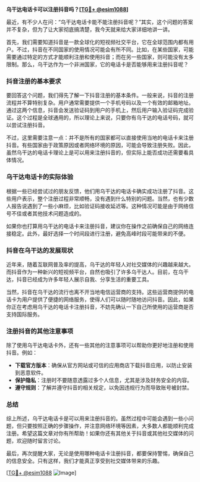 **乌干达电话卡可以注册抖音吗？[[TG💪+ @esim1088](https://t.me/s/esim1088)]**

最近，有不少人在问：“乌干达电话卡能不能注册抖音呢？”其实，这个问题的答案并不复杂，但为了让大家彻底搞清楚，我今天就来给大家详细地讲一讲。

首先，我们需要知道抖音是一款全球化的短视频社交平台，它在全球范围内都有用户。不过，抖音在不同国家的使用情况可能会有所不同。比如，在某些国家，可能需要通过特定的方式才能顺利注册和使用抖音；而在另一些国家，则可能没有太多限制。那么，乌干达作为一个非洲国家，它的电话卡是否能够用来注册抖音呢？

### 抖音注册的基本要求

要回答这个问题，我们得先了解一下抖音注册的基本条件。一般来说，抖音的注册流程并不算特别复杂。用户通常需要提供一个手机号码以及一个有效的邮箱地址。通过这两个信息，抖音会发送验证码到用户的手机上，然后用户输入验证码完成验证。这个过程是全球通用的，所以理论上来说，只要你有乌干达的电话号码，就可以尝试注册抖音。

不过，这里需要注意一点：并不是所有的国家都可以直接使用当地的电话卡来注册抖音。有些国家由于政策原因或者网络环境的原因，可能会导致注册失败。因此，虽然乌干达的电话卡理论上是可以用来注册抖音的，但实际上能否成功还需要看具体情况。

### 乌干达电话卡的实际体验

根据一些已经尝试过的朋友反馈，他们用乌干达的电话卡确实成功注册了抖音。这些用户表示，整个注册过程非常顺畅，没有遇到什么特别的问题。当然，也有少数人报告说遇到了一些小麻烦，比如验证码接收延迟等。这种情况可能是由于网络信号不佳或者其他技术问题造成的。

如果你也打算用乌干达的电话卡来注册抖音，建议你在操作之前确保自己的网络连接稳定。此外，最好选择一个时间段进行注册，避免高峰时段可能带来的不便。

### 抖音在乌干达的发展现状

近年来，随着互联网普及率的提高，乌干达的年轻人对社交媒体的兴趣越来越大。而抖音作为一种新兴的短视频平台，自然也吸引了许多乌干达人。目前，在乌干达，抖音已经成为许多年轻人展示自我、分享生活的重要工具。

当然，抖音在乌干达的流行也离不开当地电信运营商的支持。这些运营商提供的电话卡为用户提供了便捷的网络服务，使得人们可以随时随地访问抖音。因此，如果你正在考虑用乌干达的电话卡注册抖音，不妨先确认一下自己所使用的运营商是否支持国际服务。

### 注册抖音的其他注意事项

除了使用乌干达电话卡外，还有一些其他的注意事项可以帮助你更好地注册和使用抖音。例如：

- **下载官方版本**：确保从官方网站或可信的应用商店下载抖音应用，以防止安装到恶意软件。
- **保护隐私**：注册时不要随意透露过多个人信息，尤其是涉及财务安全的内容。
- **遵守规则**：了解并遵守抖音的相关规定，以免因违规行为而导致账号被封禁。

### 总结

综上所述，乌干达电话卡是可以用来注册抖音的。虽然过程中可能会遇到一些小问题，但只要按照正确的步骤操作，并注意网络环境等因素，大多数人都能顺利完成注册。希望这篇文章对你有所帮助！如果你还有其他关于抖音或其他社交媒体的问题，欢迎随时留言讨论。

最后，再次提醒大家，无论是使用哪种电话卡注册抖音，都要保持警惕，确保自己的信息安全。只有这样，我们才能真正享受到社交媒体带来的乐趣。

[[TG💪+ @esim1088](https://t.me/s/esim1088) ![Image](https://i.postimg.cc/4NQfJmqS/Snipaste-2025-05-13-00-14-12.png)]